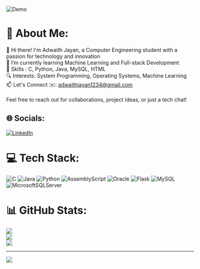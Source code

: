 ![Demo](https://raw.githubusercontent.com/Adwaith-Jayan/Adwaith-Jayan/main/assests/demo.gif)

# 💫 About Me:
👋 Hi there! I'm Adwaith Jayan, a Computer Engineering student with a passion for technology and innovation<br>🌱 I’m currently learning Machine Learning and Full-stack Development<br>🔧 Skills : C, Python, Java, MySQL, HTML<br>🔍 Interests: System Programming, Operating Systems, Machine Learning<br>📫 Let's Connect ✉️: adwaithjayan1234@gmail.com<br><br>Feel free to reach out for collaborations, project ideas, or just a tech chat!


## 🌐 Socials:
[![LinkedIn](https://img.shields.io/badge/LinkedIn-%230077B5.svg?logo=linkedin&logoColor=white)](https://linkedin.com/in/adwaithjayan) 

# 💻 Tech Stack:
![C](https://img.shields.io/badge/c-%2300599C.svg?style=for-the-badge&logo=c&logoColor=white) ![Java](https://img.shields.io/badge/java-%23ED8B00.svg?style=for-the-badge&logo=openjdk&logoColor=white) ![Python](https://img.shields.io/badge/python-3670A0?style=for-the-badge&logo=python&logoColor=ffdd54) ![AssemblyScript](https://img.shields.io/badge/assembly%20script-%23000000.svg?style=for-the-badge&logo=assemblyscript&logoColor=white) ![Oracle](https://img.shields.io/badge/Oracle-F80000?style=for-the-badge&logo=oracle&logoColor=white) ![Flask](https://img.shields.io/badge/flask-%23000.svg?style=for-the-badge&logo=flask&logoColor=white) ![MySQL](https://img.shields.io/badge/mysql-4479A1.svg?style=for-the-badge&logo=mysql&logoColor=white) ![MicrosoftSQLServer](https://img.shields.io/badge/Microsoft%20SQL%20Server-CC2927?style=for-the-badge&logo=microsoft%20sql%20server&logoColor=white)
# 📊 GitHub Stats:
![](https://github-readme-stats.vercel.app/api?username=Adwaith-Jayan&theme=github_dark&hide_border=false&include_all_commits=true&count_private=false)<br/>
![](https://github-readme-streak-stats.herokuapp.com/?user=Adwaith-Jayan&theme=github_dark&hide_border=false)<br/>
![](https://github-readme-stats.vercel.app/api/top-langs/?username=Adwaith-Jayan&theme=github_dark&hide_border=false&include_all_commits=true&count_private=false&layout=compact)

---
[![](https://visitcount.itsvg.in/api?id=Adwaith-Jayan&icon=0&color=0)](https://visitcount.itsvg.in)

<!-- Proudly created with GPRM ( https://gprm.itsvg.in ) -->
